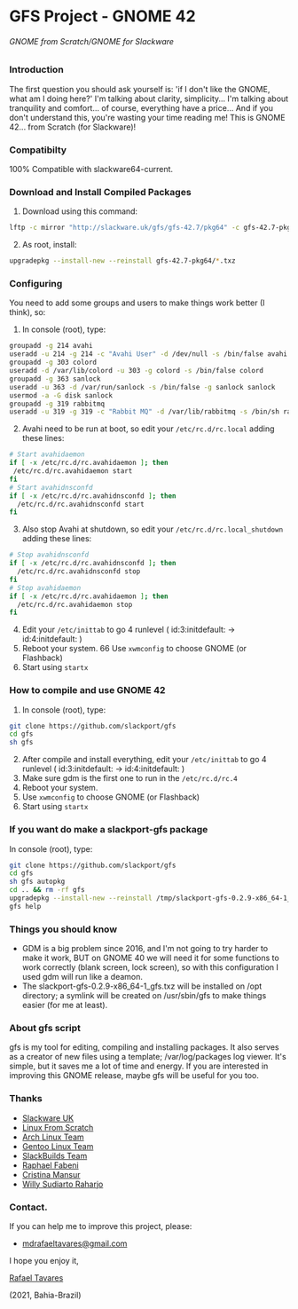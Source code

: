 # GFS Project - GNOME 42
###### GNOME from Scratch/GNOME for Slackware

### Introduction

 The first question you should ask yourself is: 'if I don't like the GNOME, what am I doing here?'
 I'm talking about clarity, simplicity... I'm talking about tranquility and comfort... of course, everything have a price...
 And if you don't understand this, you're wasting your time reading me!
 This is GNOME 42... from Scratch (for Slackware)!

### Compatibilty
 
100% Compatible with slackware64-current.

### Download and Install Compiled Packages
1. Download using this command:
```bash
lftp -c mirror "http://slackware.uk/gfs/gfs-42.7/pkg64" -c gfs-42.7-pkg64
```
2. As root, install:
```bash
upgradepkg --install-new --reinstall gfs-42.7-pkg64/*.txz
```

### Configuring
You need to add some groups and users to make things work better (I think), so:
1. In console (root), type:
```bash
groupadd -g 214 avahi
useradd -u 214 -g 214 -c "Avahi User" -d /dev/null -s /bin/false avahi
groupadd -g 303 colord
useradd -d /var/lib/colord -u 303 -g colord -s /bin/false colord
groupadd -g 363 sanlock
useradd -u 363 -d /var/run/sanlock -s /bin/false -g sanlock sanlock
usermod -a -G disk sanlock
groupadd -g 319 rabbitmq
useradd -u 319 -g 319 -c "Rabbit MQ" -d /var/lib/rabbitmq -s /bin/sh rabbitmq
```
2. Avahi need to be run at boot, so edit your `/etc/rc.d/rc.local` adding these lines:
```bash
# Start avahidaemon
if [ -x /etc/rc.d/rc.avahidaemon ]; then
 /etc/rc.d/rc.avahidaemon start
fi
# Start avahidnsconfd
if [ -x /etc/rc.d/rc.avahidnsconfd ]; then
  /etc/rc.d/rc.avahidnsconfd start
fi
```
3. Also stop Avahi at shutdown, so edit your `/etc/rc.d/rc.local_shutdown` adding these lines:
```bash
# Stop avahidnsconfd
if [ -x /etc/rc.d/rc.avahidnsconfd ]; then
  /etc/rc.d/rc.avahidnsconfd stop
fi
# Stop avahidaemon
if [ -x /etc/rc.d/rc.avahidaemon ]; then
  /etc/rc.d/rc.avahidaemon stop
fi
```
4. Edit your `/etc/inittab` to go 4 runlevel ( id:3:initdefault: -> id:4:initdefault: )
5. Reboot your system.
66 Use `xwmconfig` to choose GNOME (or Flashback)
8. Start using `startx`

### How to compile and use GNOME 42
 1. In console (root), type:
```bash
git clone https://github.com/slackport/gfs
cd gfs
sh gfs
```
 2. After compile and install everything, edit your `/etc/inittab` to go 4 runlevel ( id:3:initdefault: -> id:4:initdefault: )
 3. Make sure gdm is the first one to run in the `/etc/rc.d/rc.4`
 4. Reboot your system.
 5. Use `xwmconfig` to choose GNOME (or Flashback)
 6. Start using `startx`

### If you want do make a slackport-gfs package
In console (root), type:
```bash
git clone https://github.com/slackport/gfs
cd gfs
sh gfs autopkg
cd .. && rm -rf gfs
upgradepkg --install-new --reinstall /tmp/slackport-gfs-0.2.9-x86_64-1_gfs.txz
gfs help
```

### Things you should know
- GDM is a big problem since 2016, and I'm not going to try harder to make it work, BUT
on GNOME 40 we will need it for some functions to work correctly (blank screen, lock screen), so
with this configuration I used gdm will run like a deamon.
- The slackport-gfs-0.2.9-x86_64-1_gfs.txz will be installed on /opt directory;
a symlink will be created on /usr/sbin/gfs to make things easier (for me at least).

### About gfs script
gfs is my tool for editing, compiling and installing packages. 
It also serves as a creator of new files using a template; /var/log/packages log viewer. 
It's simple, but it saves me a lot of time and energy. 
If you are interested in improving this GNOME release, maybe gfs will be useful for you too.

### Thanks
- [Slackware UK](http://slackware.uk/)
- [Linux From Scratch](http://www.linuxfromscratch.org/)
- [Arch Linux Team](https://www.archlinux.org/)
- [Gentoo Linux Team](https://www.gentoo.org/)
- [SlackBuilds Team](https://slackbuilds.org/)
- [Raphael Fabeni](https://github.com/raphaelfabeni)
- [Cristina Mansur](mailto:cristinatmansur@gmail.com)
- [Willy Sudiarto Raharjo](https://github.com/willysr)

### Contact.
 If you can help me to improve this project, please:
  - mdrafaeltavares@gmail.com

I hope you enjoy it,

[Rafael Tavares](https://instagram.com/rafaeltlacerda)

(2021, Bahia-Brazil)
